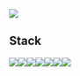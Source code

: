 
<img src="https://img.shields.io/badge/leeshgh235@gmail.com-EA4335?style=for-the-badge&logo=Gmail&logoColor=white">

## Stack
<img src="https://img.shields.io/badge/HTML5-E34F26?style=for-the-badge&logo=HTML5&logoColor=white"><img src="https://img.shields.io/badge/CSS3-1572B6?style=for-the-badge&logo=CSS3&logoColor=white"><img src="https://img.shields.io/badge/JavaScript-F7DF1E?style=for-the-badge&logo=JavaScript&logoColor=black"><img src="https://img.shields.io/badge/TypeScript-3178C6?style=for-the-badge&logo=TypeScript&logoColor=black"><img src="https://img.shields.io/badge/React-61DAFB?style=for-the-badge&logo=React&logoColor=black"><img src="https://img.shields.io/badge/styled-components-DB7093?style=for-the-badge&logo=styled-components&logoColor=black"><img src="https://img.shields.io/badge/Node.js-339933?style=for-the-badge&logo=Node.js&logoColor=white">
